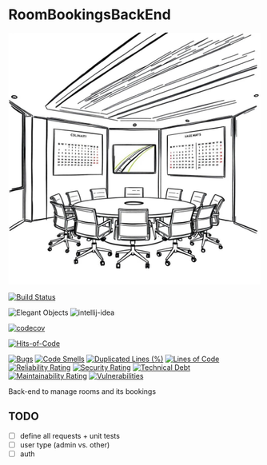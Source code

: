# RoomBookingsBackEnd

![Logo](./assets/logo.jpeg)

[![Build Status](https://github.com/RoRoche/RoomBookingsBackEnd/actions/workflows/java-kotlin-gradle.yml/badge.svg)](https://github.com/RoRoche/RoomBookingsBackEnd/actions)

![Elegant Objects](https://www.elegantobjects.org/badge.svg)
![intellij-idea](https://www.elegantobjects.org/intellij-idea.svg)

[![codecov](https://codecov.io/gh/RoRoche/RoomBookingsBackEnd/branch/main/graph/badge.svg)](https://codecov.io/gh/RoRoche/RoomBookingsBackEnd)

[![Hits-of-Code](https://hitsofcode.com/github/RoRoche/RoomBookingsBackEnd?branch=main)](https://hitsofcode.com/github/RoRoche/RoomBookingsBackEnd/view?branch=main)

[![Bugs](https://sonarcloud.io/api/project_badges/measure?project=RoRoche_RoomBookingsBackEnd&metric=bugs)](https://sonarcloud.io/summary/new_code?id=RoRoche_RoomBookingsBackEnd)
[![Code Smells](https://sonarcloud.io/api/project_badges/measure?project=RoRoche_RoomBookingsBackEnd&metric=code_smells)](https://sonarcloud.io/summary/new_code?id=RoRoche_RoomBookingsBackEnd)
[![Duplicated Lines (%)](https://sonarcloud.io/api/project_badges/measure?project=RoRoche_RoomBookingsBackEnd&metric=duplicated_lines_density)](https://sonarcloud.io/summary/new_code?id=RoRoche_RoomBookingsBackEnd)
[![Lines of Code](https://sonarcloud.io/api/project_badges/measure?project=RoRoche_RoomBookingsBackEnd&metric=ncloc)](https://sonarcloud.io/summary/new_code?id=RoRoche_RoomBookingsBackEnd)
[![Reliability Rating](https://sonarcloud.io/api/project_badges/measure?project=RoRoche_RoomBookingsBackEnd&metric=reliability_rating)](https://sonarcloud.io/summary/new_code?id=RoRoche_RoomBookingsBackEnd)
[![Security Rating](https://sonarcloud.io/api/project_badges/measure?project=RoRoche_RoomBookingsBackEnd&metric=security_rating)](https://sonarcloud.io/summary/new_code?id=RoRoche_RoomBookingsBackEnd)
[![Technical Debt](https://sonarcloud.io/api/project_badges/measure?project=RoRoche_RoomBookingsBackEnd&metric=sqale_index)](https://sonarcloud.io/summary/new_code?id=RoRoche_RoomBookingsBackEnd)
[![Maintainability Rating](https://sonarcloud.io/api/project_badges/measure?project=RoRoche_RoomBookingsBackEnd&metric=sqale_rating)](https://sonarcloud.io/summary/new_code?id=RoRoche_RoomBookingsBackEnd)
[![Vulnerabilities](https://sonarcloud.io/api/project_badges/measure?project=RoRoche_RoomBookingsBackEnd&metric=vulnerabilities)](https://sonarcloud.io/summary/new_code?id=RoRoche_RoomBookingsBackEnd)

Back-end to manage rooms and its bookings

## TODO

- [ ] define all requests + unit tests
- [ ] user type (admin vs. other)
- [ ] auth